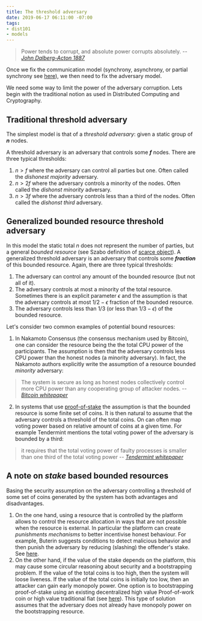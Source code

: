 ```yaml
---
title: The threshold adversary
date: 2019-06-17 06:11:00 -07:00
tags:
- dist101
- models
---
```


> Power tends to corrupt, and absolute power corrupts absolutely.
> -- <cite> [John Dalberg-Acton 1887](https://en.wikipedia.org/wiki/John_Dalberg-Acton,_1st_Baron_Acton) </cite>


Once we fix the communication model (synchrony, asynchrony, or partial synchrony see [here](https://ittaiab.github.io/2019-05-31-2019-5-31-models/)), we then need to fix the adversary model.

We need some way to limit the power of the adversary corruption. Lets begin with the traditional notion as used in Distributed Computing and Cryptography. 

## Traditional threshold adversary 
The simplest model is that of a _threshold adversary_: given a static group of **_n_** nodes. 

A threshold adversary is an adversary that controls some **_f_** nodes. There are three typical thresholds:
1. $n>f$ where the adversary can control all parties but one. Often called the _dishonest majority_ adversary.
2. $n>2f$ where the adversary controls a minority of the nodes. Often called the _dishonst minority_ adversary.
3. $n>3f$ where the adversary controls less than a third of the nodes. Often called the _dishonst third_ adversary.

## Generalized bounded resource threshold adversary 
In this model the static total _n_ does not represent the number of parties, but a general _bounded resource_ (see Szabo definition of [scarce object](https://nakamotoinstitute.org/scarce-objects/)). A generalized threshold adversary is an adversary that controls some **_fraction_** of this bounded resource. Again, there are three typical thresholds:

1. The adversary can control any amount of the bounded resource (but not all of it).
2. The adversary controls at most a minority of the total resource. Sometimes there is an explicit parameter $\epsilon$ and the assumption is that the adversary controls at most $1/2 - \epsilon$ fraction of the bounded resource.
3. The adversary controls less than $1/3$ (or less than $1/3 - \epsilon$) of the bounded resource. 


Let's consider two common examples of potential bound resources:

1. In Nakamoto Consensus (the consensus mechanism used by Bitcoin), one can consider the resource being the the total CPU power of the participants. The assumption is then that the adversary controls less CPU power than the honest nodes (a minority adversary). In fact, the Nakamoto authors explicitly write the assumption of a resource bounded _minority_ adversary:
> The system is secure as long as honest nodes collectively control more CPU power than any cooperating group of attacker nodes.
> -- <cite>[Bitcoin whitepaper](https://bitcoin.org/bitcoin.pdf) </cite>

2. In systems that use [proof-of-stake](https://www.investopedia.com/terms/p/proof-stake-pos.asp) the assumption is that the bounded resource is some finite set of coins. It is then natural to assume that the adversary controls a threshold of the total coins. On can often map voting power based on relative amount of coins at a given time. For example Tendermint mentions the total voting power of the adversary is bounded by a third:
> it requires that the total voting power of faulty processes is smaller than one third of the total voting power
> -- <cite> [Tendermint whitepaper](https://arxiv.org/pdf/1807.04938.pdf) </cite>


## A note on _stake_ based bounded resources
Basing the security assumption on the adversary controlling a threshold of some set of coins generated by the system has both advantages and disadvantages.
1. On the one hand, using a resource that is controlled by the platform allows to control the resource allocation in ways that are not possible when the resource is external. In particular the platform can  create _punishments mechanisms_ to better incentivise honest behaviour. For example, Buterin suggests conditions to detect malicious behavior and then punish the adversary by reducing (slashing) the offender's stake. See [here](https://medium.com/@VitalikButerin/minimal-slashing-conditions-20f0b500fc6c).
2. On the other hand, if the value of the stake depends on the platform, this may cause some circular reasoning about security and a bootstrapping problem. If the value of the total coins is too high, then the system will loose liveness. If the value of the total coins is initially too low, then an attacker can gain early monopoly power. One option is to bootstrapping proof-of-stake using an existing decentralized high value Proof-of-work coin or high value traditional fiat (see [here](https://bitcoinist.com/visa-paypal-10-million-run-facebook-coin-node/)). This type of solution assumes that the adversary does not already have monopoly power on the bootstrapping resource. 